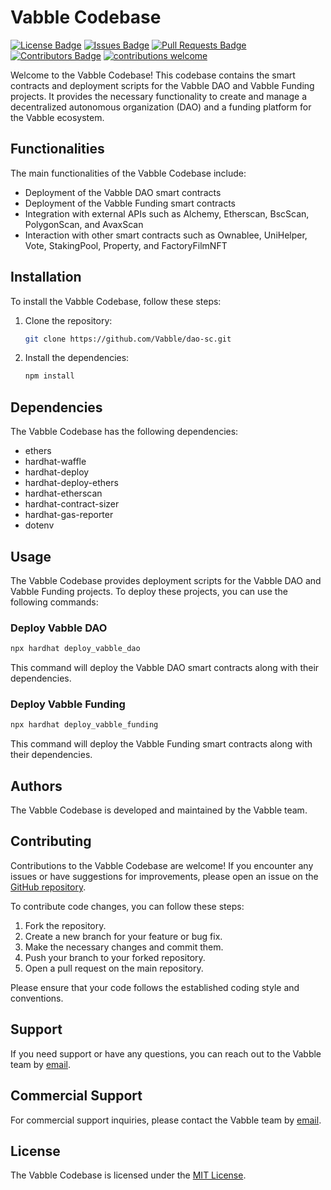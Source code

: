 # Vabble Codebase

[![License Badge](https://img.shields.io/github/license/Vabble/dao-sc)](https://github.com/Vabble/dao-sc/blob/main/LICENSE)
[![Issues Badge](https://img.shields.io/github/issues/Vabble/dao-sc)](https://github.com/Vabble/dao-sc/issues)
[![Pull Requests Badge](https://img.shields.io/github/issues-pr/Vabble/dao-sc)](https://github.com/Vabble/dao-sc/pulls)
[![Contributors Badge](https://img.shields.io/github/contributors/Vabble/dao-sc)](https://github.com/Vabble/dao-sc/graphs/contributors)
[![contributions welcome](https://img.shields.io/badge/contributions-welcome-brightgreen.svg?style=flat)](https://github.com/dwyl/esta/issues)

Welcome to the Vabble Codebase! This codebase contains the smart contracts and deployment scripts for the Vabble DAO and Vabble Funding projects. It provides the necessary functionality to create and manage a decentralized autonomous organization (DAO) and a funding platform for the Vabble ecosystem.

## Functionalities

The main functionalities of the Vabble Codebase include:

- Deployment of the Vabble DAO smart contracts
- Deployment of the Vabble Funding smart contracts
- Integration with external APIs such as Alchemy, Etherscan, BscScan, PolygonScan, and AvaxScan
- Interaction with other smart contracts such as Ownablee, UniHelper, Vote, StakingPool, Property, and FactoryFilmNFT

## Installation

To install the Vabble Codebase, follow these steps:

1. Clone the repository:

   ```bash
   git clone https://github.com/Vabble/dao-sc.git
   ```

2. Install the dependencies:

   ```bash
   npm install
   ```

## Dependencies

The Vabble Codebase has the following dependencies:

- ethers
- hardhat-waffle
- hardhat-deploy
- hardhat-deploy-ethers
- hardhat-etherscan
- hardhat-contract-sizer
- hardhat-gas-reporter
- dotenv

## Usage

The Vabble Codebase provides deployment scripts for the Vabble DAO and Vabble Funding projects. To deploy these projects, you can use the following commands:

### Deploy Vabble DAO

```bash
npx hardhat deploy_vabble_dao
```

This command will deploy the Vabble DAO smart contracts along with their dependencies.

### Deploy Vabble Funding

```bash
npx hardhat deploy_vabble_funding
```

This command will deploy the Vabble Funding smart contracts along with their dependencies.

## Authors

The Vabble Codebase is developed and maintained by the Vabble team.

## Contributing

Contributions to the Vabble Codebase are welcome! If you encounter any issues or have suggestions for improvements, please open an issue on the [GitHub repository](https://github.com/Vabble/dao-sc/issues).

To contribute code changes, you can follow these steps:

1. Fork the repository.
2. Create a new branch for your feature or bug fix.
3. Make the necessary changes and commit them.
4. Push your branch to your forked repository.
5. Open a pull request on the main repository.

Please ensure that your code follows the established coding style and conventions.

## Support

If you need support or have any questions, you can reach out to the Vabble team by [email](mailto:support@vabble.com).

## Commercial Support

For commercial support inquiries, please contact the Vabble team by [email](mailto:commercial@vabble.com).

## License

The Vabble Codebase is licensed under the [MIT License](https://github.com/Vabble/dao-sc/blob/main/LICENSE).